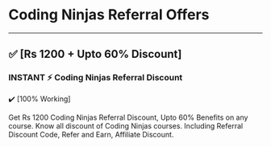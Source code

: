 # Coding Ninjas Referral Offers

<hr>

## ✅ [Rs 1200 + Upto 60% Discount]

### INSTANT ⚡️ Coding Ninjas Referral Discount

✔️ [100% Working]

Get Rs 1200 Coding Ninjas Referral Discount, Upto 60% Benefits on any course.
Know all discount of Coding Ninjas courses. Including Referral Discount Code,
Refer and Earn, Affiliate Discount.
